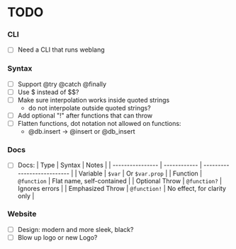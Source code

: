 # TODO

### CLI

- [ ] Need a CLI that runs weblang

### Syntax

- [ ] Support @try @catch @finally
- [ ] Use \$ instead of $$?
- [ ] Make sure interpolation works inside quoted strings
  - do not interpolate outside quoted strings?
- [ ] Add optional "!" after functions that can throw
- [ ] Flatten functions, dot notation not allowed on functions:
  - @db.insert -> @insert or @db_insert

### Docs

- [ ] Docs:
| Type             | Syntax       | Notes                       |
| ---------------- | ------------ | --------------------------- |
| Variable         | `$var`       | Or `$var.prop`              |
| Function         | `@function`  | Flat name, self-contained   |
| Optional Throw   | `@function?` | Ignores errors              |
| Emphasized Throw | `@function!` | No effect, for clarity only |

### Website

- [ ] Design: modern and more sleek, black?
- [ ] Blow up logo or new Logo?
